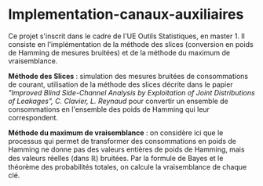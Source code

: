 # Implementation-canaux-auxiliaires
Ce projet s'inscrit dans le cadre de l'UE Outils Statistiques, en master 1. Il consiste en l'implémentation de la méthode des slices (conversion en poids de Hamming de mesures bruitées) et de la méthode du maximum de vraisemblance.

**Méthode des Slices** : simulation des mesures bruitées de consommations de courant, utilisation de la méthode des slices décrite dans le papier *"Improved Blind Side-Channel Analysis by Exploitation of Joint Distributions of Leakages", C. Clavier, L. Reynaud* pour convertir un ensemble de consommations en l'ensemble des poids de Hamming qui leur correspondent. 

**Méthode du maximum de vraisemblance** : on considère ici que le processus qui permet de transformer des consommations en poids de Hamming ne donne pas des valeurs entières de poids de Hamming, mais des valeurs réelles (dans $\mathbb{R}$) bruitées. Par la formule de Bayes et le théorème des probabilités totales, on calcule la vraisemblance de chaque clé. 
